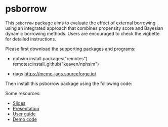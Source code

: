 # psborrow

This `psborrow` package aims to evaluate the effect of external borrowing using an integrated approach that combines propensity score and Bayesian dynamic borrowing methods. Users are encouraged to check the vigbette for detailed instructions.

Please first download the supporting packages and programs:

- nphsim
install.packages("remotes")
remotes::install_github("keaven/nphsim")

- rjags
https://mcmc-jags.sourceforge.io/

Then install this psborrow package using the following code:


Some resources:
- [Slides](https://github.roche.com/LUY85/psborrow_supplement/blob/master/presentation/Bayesian%20Dynamic%20Borrowing%20with%20psborrow.pdf)
- [Presentation](https://drive.google.com/file/d/1WWA2oA699ZDtAa7cRJ6-XgRUWcTHeS5v/view)
- [User guide](https://github.roche.com/LUY85/psborrow/blob/master/vignettes/user_guide.html)
- [Demo code](https://github.roche.com/LUY85/psborrow/blob/master/vignettes/demo.html)
